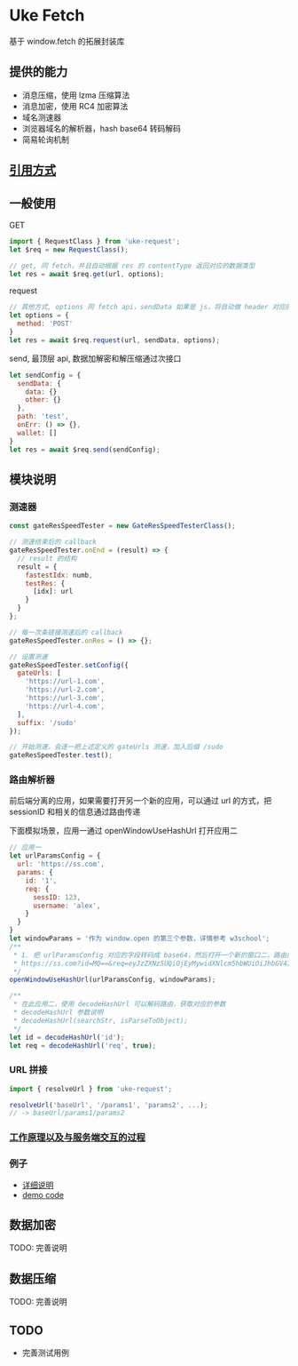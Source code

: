 # Uke Fetch

基于 window.fetch 的拓展封装库

## 提供的能力

- 消息压缩，使用 lzma 压缩算法
- 消息加密，使用 RC4 加密算法
- 域名测速器
- 浏览器域名的解析器，hash base64 转码解码
- 简易轮询机制

## [引用方式](./docs/import-desc.md)

## 一般使用

GET

```js
import { RequestClass } from 'uke-request';
let $req = new RequestClass();

// get, 同 fetch，并且自动根据 res 的 contentType 返回对应的数据类型
let res = await $req.get(url, options);
```

request

```js
// 其他方式, options 同 fetch api，sendData 如果是 js，将自动做 header 对应的转换
let options = {
  method: 'POST'
}
let res = await $req.request(url, sendData, options);
```

send, 最顶层 api, 数据加解密和解压缩通过次接口

```js
let sendConfig = {
  sendData: {
    data: {}
    other: {}
  },
  path: 'test',
  onErr: () => {},
  wallet: []
}
let res = await $req.send(sendConfig);
```

## 模块说明

### 测速器

```js
const gateResSpeedTester = new GateResSpeedTesterClass();

// 测速结束后的 callback
gateResSpeedTester.onEnd = (result) => {
  // result 的结构
  result = {
    fastestIdx: numb,
    testRes: {
      [idx]: url
    }
  }
};

// 每一次条链接测速后的 callback
gateResSpeedTester.onRes = () => {};

// 设置测速
gateResSpeedTester.setConfig({
  gateUrls: [
    'https://url-1.com',
    'https://url-2.com',
    'https://url-3.com',
    'https://url-4.com',
  ],
  suffix: '/sudo'
});

// 开始测速，会逐一把上述定义的 gateUrls 测速，加入后缀 /sudo
gateResSpeedTester.test();
```

### 路由解析器

前后端分离的应用，如果需要打开另一个新的应用，可以通过 url 的方式，把 sessionID 和相关的信息通过路由传递

下面模拟场景，应用一通过 openWindowUseHashUrl 打开应用二

```js
// 应用一
let urlParamsConfig = {
  url: 'https://ss.com',
  params: {
    id: '1',
    req: {
      sessID: 123,
      username: 'alex',
    }
  }
}
let windowParams = '作为 window.open 的第三个参数，详情参考 w3school';
/**
 * 1. 把 urlParamsConfig 对应的字段转码成 base64，然后打开一个新的窗口二，路由如下
 * https://ss.com?id=MQ==&req=eyJzZXNzSUQiOjEyMywidXNlcm5hbWUiOiJhbGV4In0=&
 */
openWindowUseHashUrl(urlParamsConfig, windowParams);

/**
 * 在此应用二，使用 decodeHashUrl 可以解码路由，获取对应的参数
 * decodeHashUrl 参数说明
 * decodeHashUrl(searchStr, isParseToObject);
 */
let id = decodeHashUrl('id');
let req = decodeHashUrl('req', true);
```

### URL 拼接

```js
import { resolveUrl } from 'uke-request';

resolveUrl('baseUrl', '/params1', 'params2', ...);
// -> baseUrl/params1/params2
```

### [工作原理以及与服务端交互的过程](./docs/work-principle.md)

### 例子

- [详细说明](./docs/demo.md)
- [demo code](./demo-req-filter.js)

## 数据加密

TODO: 完善说明

## 数据压缩

TODO: 完善说明

## TODO

- 完善测试用例

